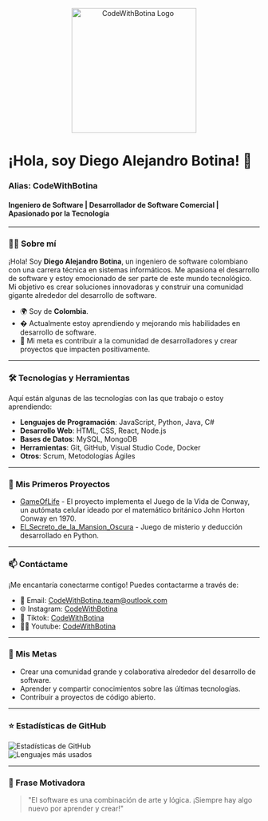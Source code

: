 <p align="center">
  <img src="https://i.imgur.com/oxWXKSH.png" alt="CodeWithBotina Logo" width="250">
</p>

# ¡Hola, soy Diego Alejandro Botina! 👋  
### Alias: **CodeWithBotina**  
#### Ingeniero de Software | Desarrollador de Software Comercial | Apasionado por la Tecnología  

---

### 👨‍💻 Sobre mí  
¡Hola! Soy **Diego Alejandro Botina**, un ingeniero de software colombiano con una carrera técnica en sistemas informáticos. Me apasiona el desarrollo de software y estoy emocionado de ser parte de este mundo tecnológico. Mi objetivo es crear soluciones innovadoras y construir una comunidad gigante alrededor del desarrollo de software.  

- 🌍 Soy de **Colombia**.  
- � Actualmente estoy aprendiendo y mejorando mis habilidades en desarrollo de software.  
- 🎯 Mi meta es contribuir a la comunidad de desarrolladores y crear proyectos que impacten positivamente.  

---

### 🛠️ Tecnologías y Herramientas  
Aquí están algunas de las tecnologías con las que trabajo o estoy aprendiendo:  

- **Lenguajes de Programación**: JavaScript, Python, Java, C#  
- **Desarrollo Web**: HTML, CSS, React, Node.js  
- **Bases de Datos**: MySQL, MongoDB  
- **Herramientas**: Git, GitHub, Visual Studio Code, Docker  
- **Otros**: Scrum, Metodologías Ágiles  

---

### 🌱 Mis Primeros Proyectos   

- [GameOfLife](https://github.com/CodeWithBotina/GameOfLife) - El proyecto implementa el Juego de la Vida de Conway, un autómata celular ideado por el matemático británico John Horton Conway en 1970.  
- [El_Secreto_de_la_Mansion_Oscura](https://github.com/CodeWithBotina/El_Secreto_de_la_Mansion_Oscura) - Juego de misterio y deducción desarrollado en Python.
 

---

### 📫 Contáctame  
¡Me encantaría conectarme contigo! Puedes contactarme a través de:  

- 📧 Email: [CodeWithBotina.team@outlook.com](mailto:CodeWithBotina.team@outlook.com)
- 🌐 Instagram: [CodeWithBotina](https://www.instagram.com/codewithbotina/)
- 🚀 Tiktok: [CodeWithBotina](https://www.tiktok.com/@codewithbotina)
- 👨‍💻 Youtube: [CodeWithBotina](https://www.youtube.com/@CodeWithBotina)

---

### 🚀 Mis Metas  
- Crear una comunidad grande y colaborativa alrededor del desarrollo de software.  
- Aprender y compartir conocimientos sobre las últimas tecnologías.  
- Contribuir a proyectos de código abierto.  

---

### ⭐ Estadísticas de GitHub  
![Estadísticas de GitHub](https://github-readme-stats.vercel.app/api?username=CodeWithBotina&show_icons=true&theme=dark)  
![Lenguajes más usados](https://github-readme-stats.vercel.app/api/top-langs/?username=CodeWithBotina&layout=compact&theme=dark)  

---

### 📌 Frase Motivadora  
> "El software es una combinación de arte y lógica. ¡Siempre hay algo nuevo por aprender y crear!"  

